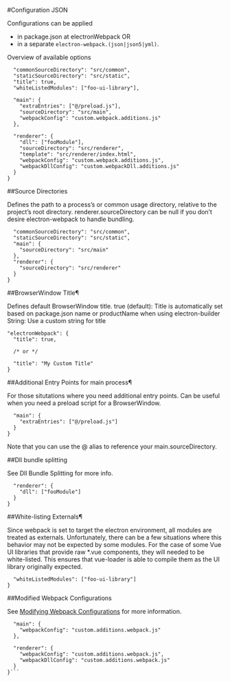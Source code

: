 #Configuration JSON

Configurations can be applied 
- in package.json at electronWebpack OR 
- in a separate `electron-webpack.(json|json5|yml)`. 

Overview of available options

```"electronWebpack": {
  "commonSourceDirectory": "src/common",
  "staticSourceDirectory": "src/static",
  "title": true,
  "whiteListedModules": ["foo-ui-library"],

  "main": {
    "extraEntries": ["@/preload.js"],
    "sourceDirectory": "src/main",
    "webpackConfig": "custom.webpack.additions.js"
  },

  "renderer": {
    "dll": ["fooModule"],
    "sourceDirectory": "src/renderer",
    "template": "src/renderer/index.html",
    "webpackConfig": "custom.webpack.additions.js",
    "webpackDllConfig": "custom.webpackDll.additions.js"
  }
}
```

##Source Directories

Defines the path to a process’s or common usage directory, relative to the project’s root directory. renderer.sourceDirectory can be null if you don’t desire electron-webpack to handle bundling.

```"electronWebpack": {
  "commonSourceDirectory": "src/common",
  "staticSourceDirectory": "src/static",
  "main": {
    "sourceDirectory": "src/main"
  },
  "renderer": {
    "sourceDirectory": "src/renderer"
  }
}
```

##BrowserWindow Title¶

Defines default BrowserWindow title. true (default): Title is automatically set based on package.json name or productName when using electron-builder String: Use a custom string for title

```
"electronWebpack": {
  "title": true,

  /* or */

  "title": "My Custom Title"
}
```

##Additional Entry Points for main process¶

For those situtations where you need additional entry points. Can be useful when you need a preload script for a BrowserWindow.

```"electronWebpack": {
  "main": {
    "extraEntries": ["@/preload.js"]
  }
}
```

Note that you can use the @ alias to reference your main.sourceDirectory.

##Dll bundle splitting

See Dll Bundle Splitting for more info.

```"electronWebpack": {
  "renderer": {
    "dll": ["fooModule"]
  }
}
```

##White-listing Externals¶

Since webpack is set to target the electron environment, all modules are treated as externals. Unfortunately, there can be a few situations where this behavior may not be expected by some modules. For the case of some Vue UI libraries that provide raw *.vue components, they will needed to be white-listed. This ensures that vue-loader is able to compile them as the UI library originally expected.

```"electronWebpack": {
  "whiteListedModules": ["foo-ui-library"]
}
```
##Modified Webpack Configurations

See [Modifying Webpack Configurations](https://webpack.electron.build/modifying-webpack-configurations) for more information.

```"electronWebpack": {
  "main": {
    "webpackConfig": "custom.additions.webpack.js"
  },

  "renderer": {
    "webpackConfig": "custom.additions.webpack.js",
    "webpackDllConfig": "custom.additions.webpack.js"
  }
}```

